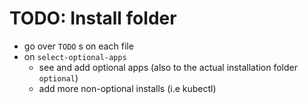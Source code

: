 # TODO: Install folder

- go over `TODO` s on each file
- on `select-optional-apps`
  - see and add optional apps (also to the actual installation folder `optional`)
  - add more non-optional installs (i.e kubectl)
